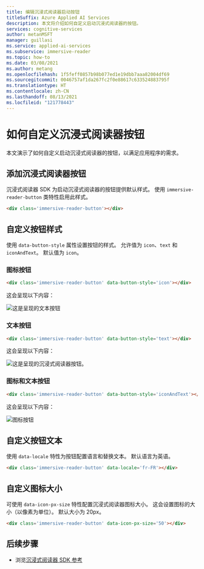 ```yaml
---
title: 编辑沉浸式阅读器启动按钮
titleSuffix: Azure Applied AI Services
description: 本文将介绍如何自定义启动沉浸式阅读器的按钮。
services: cognitive-services
author: metanMSFT
manager: guillasi
ms.service: applied-ai-services
ms.subservice: immersive-reader
ms.topic: how-to
ms.date: 03/08/2021
ms.author: metang
ms.openlocfilehash: 1f5feff0857b98b077ed1e19dbb7aaa82004df69
ms.sourcegitcommit: 0046757af1da267fc2f0e88617c633524883795f
ms.translationtype: HT
ms.contentlocale: zh-CN
ms.lasthandoff: 08/13/2021
ms.locfileid: "121778443"
---
```

# <a name="how-to-customize-the-immersive-reader-button"></a>如何自定义沉浸式阅读器按钮

本文演示了如何自定义启动沉浸式阅读器的按钮，以满足应用程序的需求。

## <a name="add-the-immersive-reader-button"></a>添加沉浸式阅读器按钮

沉浸式阅读器 SDK 为启动沉浸式阅读器的按钮提供默认样式。 使用 `immersive-reader-button` 类特性启用此样式。

```html
<div class='immersive-reader-button'></div>
```

## <a name="customize-the-button-style"></a>自定义按钮样式

使用 `data-button-style` 属性设置按钮的样式。 允许值为 `icon`、`text` 和 `iconAndText`。 默认值为 `icon`。

### <a name="icon-button"></a>图标按钮

```html
<div class='immersive-reader-button' data-button-style='icon'></div>
```

这会呈现以下内容：

![这是呈现的文本按钮](./media/button-icon.png)

### <a name="text-button"></a>文本按钮

```html
<div class='immersive-reader-button' data-button-style='text'></div>
```

这会呈现以下内容：

![这是呈现的沉浸式阅读器按钮。](./media/button-text.png)

### <a name="icon-and-text-button"></a>图标和文本按钮

```html
<div class='immersive-reader-button' data-button-style='iconAndText'></div>
```

这会呈现以下内容：

![图标按钮](./media/button-icon-and-text.png)

## <a name="customize-the-button-text"></a>自定义按钮文本

使用 `data-locale` 特性为按钮配置语言和替换文本。 默认语言为英语。

```html
<div class='immersive-reader-button' data-locale='fr-FR'></div>
```

## <a name="customize-the-size-of-the-icon"></a>自定义图标大小

可使用 `data-icon-px-size` 特性配置沉浸式阅读器图标大小。 这会设置图标的大小（以像素为单位）。 默认大小为 20px。

```html
<div class='immersive-reader-button' data-icon-px-size='50'></div>
```

## <a name="next-steps"></a>后续步骤

* 浏览[沉浸式阅读器 SDK 参考](./reference.md)